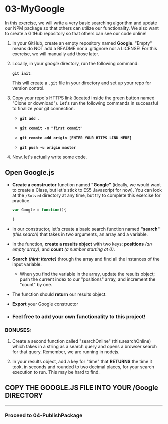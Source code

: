 # **03-MyGoogle**

In this exercise, we will write a very basic searching algorithm and update our NPM package so that others can utilize our functionality.
We also want to create a GitHub repository so that others can see our code online!

1. In your GitHub, create an empty repository named **Google**. "Empty" means do NOT add a README nor a .gitignore nor a LICENSE! For this exercise, we will manually add those later.

2. Locally, in your *google* directory, run the following command:

    **`git init`**.

    This will create a `.git` file in your directory and set up your repo for version control. 

3. Copy your repo's HTTPS link (located inside the green button named "Clone or download"). Let's run the following commands in successful to finalize your git connection.

    - **`git add .`**

    -  **`git commit -m "first commit"`**

    -  **`git remote add origin [ENTER YOUR HTTPS LINK HERE]`**

    - **`git push -u origin master`**

4. Now, let's actually write some code.

## Open **Google.js**

* **Create a constructor** function named **"Google"** (ideally, we would want to create a Class, but let's stick to ES5 Javascript for now). You can look at the `/Solved` directory at any time, but try to complete this exercise for practice. 

    ```Javascript
    var Google = function(){

    }
    ```

* In our constructor, let's create a basic search function named **"search"** *(this.search)* that takes in two arguments, an array and a variable.


* In the function, **create a results object** with two keys: **positions** *(an empty array)*, and **count** *(a number starting at 0)*.


* **Search *(hint: iterate)*** through the array and find all the instances of the input variable. 


    * When you find the variable in the array, update the results object; push the current index to our "positions" array, and increment the "count" by one.


* The function should **return** our results object.

* **Export** your Google constructor

* ### Feel free to add your own functionality to this project!

### **BONUSES:**

 1. Create a second function called "searchOnline" (this.searchOnline) which takes in a string as a search query and opens a browser search for that query. Remember, we are running in nodejs.

 2. In your results object, add a key for "time" that **RETURNS** the time it took, in seconds and rounded to two decimal places, for your search execution to run. This may be hard to find.


 ## **COPY THE GOOGLE.JS FILE INTO YOUR /Google DIRECTORY**

 <hr>

### **Proceed to 04-PublishPackage**


